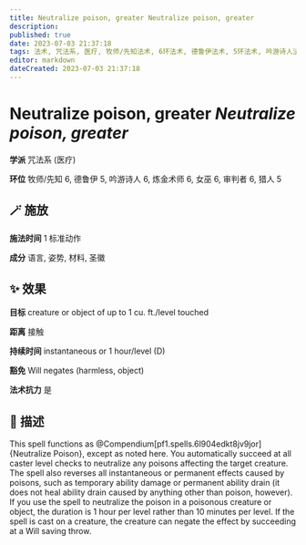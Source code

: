 ```yaml
---
title: Neutralize poison, greater Neutralize poison, greater
description: 
published: true
date: 2023-07-03 21:37:18
tags: 法术, 咒法系, 医疗, 牧师/先知法术, 6环法术, 德鲁伊法术, 5环法术, 吟游诗人法术, 炼金术师法术, 女巫法术, 审判者法术, 猎人法术
editor: markdown
dateCreated: 2023-07-03 21:37:18
---
```


# **Neutralize poison, greater** *Neutralize poison, greater*

**学派** 咒法系 (医疗) 

**环位** 牧师/先知 6, 德鲁伊 5, 吟游诗人 6, 炼金术师 6, 女巫 6, 审判者 6, 猎人 5

## 🪄 施放

**施法时间** 1 标准动作

**成分** 语言, 姿势, 材料, 圣徽

## ✨ 效果 

**目标** creature or object of up to 1 cu. ft./level touched 

**距离** 接触  

**持续时间** instantaneous or 1 hour/level (D) 

**豁免** Will negates (harmless, object)

**法术抗力** 是

## 📖 描述

This spell functions as @Compendium[pf1.spells.6l904edkt8jv9jor]{Neutralize Poison}, except as noted here. You automatically succeed at all caster level checks to neutralize any poisons affecting the target creature. The spell also reverses all instantaneous or permanent effects caused by poisons, such as temporary ability damage or permanent ability drain (it does not heal ability drain caused by anything other than poison, however). If you use the spell to neutralize the poison in a poisonous creature or object, the duration is 1 hour per level rather than 10 minutes per level. If the spell is cast on a creature, the creature can negate the effect by succeeding at a Will saving throw.
    